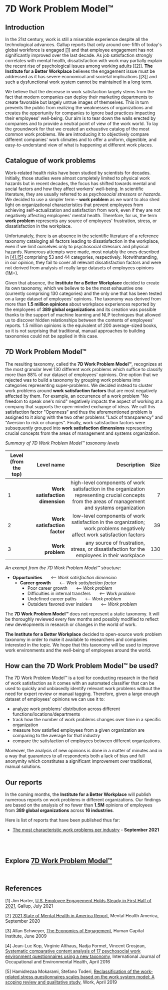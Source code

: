 # 7D Work Problem Model™

## Introduction

In the 21st century, work is still a miserable experience despite all the technological advances. Gallup reports that
only around one-fifth of today's global workforce is
engaged [[1]](https://github.com/kirkofypsi/7DWorkProblemModel/blob/main/README.md#references) and that employee
engagement has not significantly improved over the last decade. As job satisfaction strongly correlates with mental
health, dissatisfaction with work may partially explain the recent rise of psychological issues among working
adults [[2]]. __The Institute for a Better Workplace__ believes the engagement issue must be addressed as it has severe
economical and societal implications [[3]] and such a dysfunctional work system cannot be maintained in a long term.

We believe that the decrease in work satisfaction largely stems from the fact that modern companies can deploy their
marketing departments to create favorable but largely untrue images of themselves. This in turn prevents the public
from realizing the weaknesses of organizations and creates the opportunity for companies to ignore bad practices
impacting their employees' well-being. Our aim is to tear down the walls erected by companies and to provide a neutral point of 
view of the work world. To lay the groundwork for that we created an exhaustive catalog of the most common work
problems. We are introducing it to objectively compare different companies' work climates and to offer
a uniform, digestible, and easy-to-understand view of what is happening
at different work places.

## Catalogue of work problems

Work-related health risks have been studied by scientists for decades. Initially, those studies were almost completely
limited to physical work hazards but in recent decades, the focus has shifted towards mental and social factors and
how they affect workers' well-being. In scientific literature, they are usually referred to as *psychosocial stressors* or
*hazards*. We decided to use a simpler term – __work problem__ as we want to also shed light on organizational characteristics
that prevent employees from achieving self-actualization and satisfaction from work, even if they are not
negatively affecting employees' mental health. Therefore, for us, the term __work problem__ represents any source of employees'
frustration, stress, or dissatisfaction in the workplace.

Unfortunately, there is an absence in the scientific literature of a reference taxonomy cataloging all factors leading
to dissatisfaction in the workplace, even if we limit ourselves only to psychosocial stressors and physical hazards.
Numerous attempts were made, most notably the ones described
in [[4],[5]](https://github.com/kirkofypsi/7DWorkProblemModel/blob/main/README.md#references) comprising 53 and 44
categories, respectively. Notwithstanding, in our opinion, they fail to cover all relevant dissatisfaction factors and were not
derived from analysis of really large datasets of employees opinions (1M+).

Given that absence, the __Institute for a Better Workplace__ decided to create its own taxonomy, which we believe to be the
most exhaustive one (currently comprising 130 categories) and the only one that has been tested on a large dataset of
employees' opinions. The taxonomy was derived from more than __1.5 million opinions__ about workplace experiences
reported by the employees of __389 global organizations__ and its creation was possible thanks to the support of machine
learning and NLP techniques that allowed us to discover hidden relationships between the contents of employees' reports.
1.5 million opinions is the equivalent of 200 average-sized books, so it is not surprising that traditional, manual
approaches to building taxonomies could not be applied in this case.

## 7D Work Problem Model™

The resulting taxonomy, called the __7D Work Problem Model™__, recognizes at the most granular level 130 different work
problems which suffice to classify more than 88% of our dataset of employees' opinions. One option that we rejected
was to build a taxonomy by grouping work problems into categories representing super-problems. We decided instead to
cluster work problems around __work satisfaction factors__ that are most negatively affected by them. For example, an
occurrence of a work problem "No freedom to speak one's mind" negatively impacts the aspect of
working at a company that supports the open-minded exchange of ideas. We call this satisfaction factor "Openness" and thus
the aforementioned problem is assigned to it along with the two other problems "Lack of transparency" and "Aversion
to risk or changes". Finally, work satisfaction factors were subsequently grouped into __work satisfaction dimensions__
representing crucial concepts from the areas of management and systems organization.

*Summary of 7D Work Problem Model™ taxonomy levels*

| Level (from the top)  |      Level name      |  Description  | Size |
|-----------------------|---------------------:|--------------:|-----:| 
|  1|  __Work satisfaction dimension__ |  high-level components of work satisfaction in the organization representing crucial concepts from the areas of management and systems organization | 7 |
|  2|  __Work satisfaction factor__   | low-level components of work satisfaction in the organization; work problems negatively affect work satisfaction factors | 39 |
|  3| __Work problem__ | any source of frustration, stress, or dissatisfaction for the employees in their workplace | 130 |

*An exempt from the 7D Work Problem Model™ structure:*

* __Opportunities__  &nbsp; &nbsp; &nbsp;  <-- *Work satisfaction dimension*
    * __Career growth__  &nbsp; &nbsp; &nbsp; <-- *Work satisfaction factor*
        * Poor career growth &nbsp; &nbsp; &nbsp; <-- *Work problem*
        * Difficulties in internal transfers &nbsp; &nbsp; &nbsp; <-- *Work problem*
        * Undefined career paths &nbsp; &nbsp; &nbsp; <-- *Work problem*
        * Outsiders favored over insiders &nbsp; &nbsp; &nbsp; <-- *Work problem*

The __7D Work Problem Model™__ does not represent a static taxonomy. It will be thoroughly reviewed every few  months and 
possibly modified to reflect new developments in research or changes in the world of work.

__The Institute for a Better Workplace__ decided to open-source work problem taxonomy in order to make it available to
researchers and companies interested in the topic. We hope that this taxonomy will be used to improve work
environments and the well-being of employees around the world.

## How can the 7D Work Problem Model™ be used?

The 7D Work Problem Model™ is a tool for conducting research in the field of work satisfaction as it comes with an
automated classifier that can be used to quickly and unbiasedly identify relevant work problems without the need for
expert review or manual tagging. Therefore, given a large enough dataset of employees' opinions
we can use it to:

* analyze work problems' distribution across different functions/locations/departments
* track how the number of work problems changes over time in a specific organization
* measure how satisfied employees from a given organization are comparing to the average for that industry
* compare the satisfaction of employees between different organizations.

Moreover, the analysis of new opinions is done in a matter of minutes and in a way that guarantees to all respondents
both a lack of bias and full anonymity which constitutes a significant improvement over traditional, manual solutions.

## Our reports

In the coming months, the __Institute for a Better Workplace__ will publish numerous reports on work problems in
different organizations. Our findings are based on the analysis of no fewer than __1.5M__ opinions of employees from
__389 global organizations__ across __16 industries__.

Here is list of reports that have been published thus far:
* [The most characteristic work problems per industry](industry.md) - __September 2021__


<br/>
<br/>

## Explore [ 7D Work Problem Model™](taxonomy.md)

<br/>

## References

[1] Jim Harter, [U.S. Employee Engagement Holds Steady in First Half of 2021](https://www.gallup.com/workplace/352949/employee-engagement-holds-steady-first-half-2021.aspx),
Gallup, July 2021

[2] [2021 State of Mental Health in America Report](https://mhanational.org/issues/state-mental-health-america),
Mental Health America, September 2020

[3] Allan Schweyer, [The Economics of Engagement](https://www.enterpriseengagement.org/articles/content/8288917/the-economics-of-engagement/),
Human Capital Institute, June 2009

[4] Jean-Luc Kop, Virginie Althaus, Nadja Formet, Vincent Grosjean, [Systematic comparative content analysis of 17
psychosocial work environment questionnaires using a new taxonomy](https://www.researchgate.net/publication/304707060_Systematic_comparative_content_analysis_of_17_psychosocial_work_environment_questionnaires_using_a_new_taxonomy),
International Journal of Occupational and Environmental Health, April 2016

[5]  Hamidrezaa Mokarami, Stefano Toderi, [Reclassification of the work-related stress questionnaires scales based on the
work system model: A scoping review and qualitative study](https://www.researchgate.net/publication/337758774_Work_xx_20xx_x-xx_Reclassification_of_the_work-related_stress_questionnaires_scales_based_on_the_work_system_model_A_scoping_review_and_qualitative_study),
Work, April 2019

